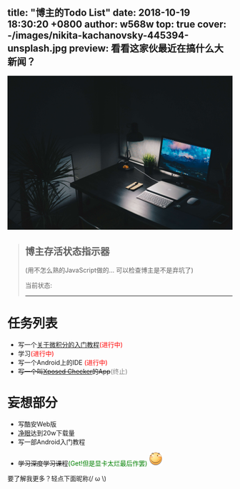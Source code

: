 title: "博主的Todo List"
date: 2018-10-19 18:30:20 +0800
author: w568w
top: true
cover: -/images/nikita-kachanovsky-445394-unsplash.jpg
preview: 看看这家伙最近在搞什么大新闻？
---
![Photo by Nikita Kachanovsky on Unsplash](images/nikita-kachanovsky-445394-unsplash.jpg)

> ## 博主存活状态指示器
> (用不怎么熟的JavaScript做的... 可以检查博主是不是弃坑了)
> 
> 当前状态: <div id="tips" style="color:grey; border-bottom:1px solid #000"/></div>  

# 任务列表
+ 写一个[关于微积分的入门教程](https://zybuluo.com/w568w/note/1081202)<span style="color:red;">(进行中)</span>
+ 学习<span style="color:red;">(进行中)</span>
+ 写一个Android上的IDE  <span style="color:red;">(进行中)</span>
+ ~~写一个叫[Xposed Checker](https://www.coolapk.com/apk/190247)的App~~<span style="color:grey;">(终止)</span>


# 妄想部分
+ 写酷安Web版
+ [净眼](https://www.coolapk.com/apk/149408)达到20w下载量
+ 写一部Android入门教程
- ~~学习深度学习课程~~<span style="color:green;">(Get!但是显卡太烂最后作罢)</span>
![](images/huaji.png)

  
要了解我更多？轻点下面昵称(/ ω \\)

<script src="todo.js">
</script>